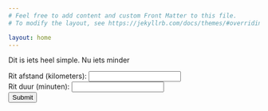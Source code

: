 ```yaml
---
# Feel free to add content and custom Front Matter to this file.
# To modify the layout, see https://jekyllrb.com/docs/themes/#overriding-theme-defaults

layout: home
---
```

<script type = "text/javascript"
         src = "https://ajax.googleapis.com/ajax/libs/jquery/3.6.0/jquery.min.js"></script>

 <script src="{{ "/assets/js/deelauto.js" | relative_url }}"></script>

Dit is iets heel simple. Nu iets minder

<form>
    <div>
        <label for="journey_km">Rit afstand (kilometers): </label><input type="number" id="journey_km" name=" journey_km", min="1">
        <br>
        <label for="journey_min">Rit duur (minuten): </label><input type="number" id="journey_min" name=" journey_min", min="1">
    </div>
    <div>
        <input type="submit" id="journey_button">
    </div>
</form>

